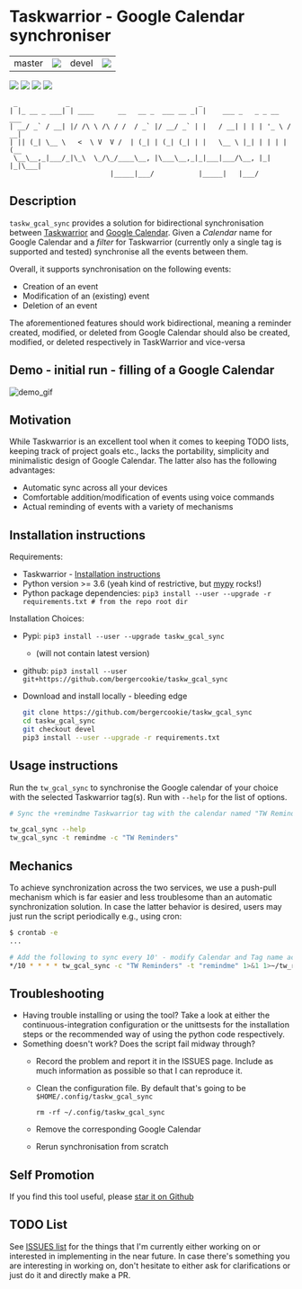 # Taskwarrior - Google Calendar synchroniser

<table>
  <td>master</td>
  <td>
    <a href="https://travis-ci.com/bergercookie/taskw_gcal_sync" alt="master">
    <img src="https://travis-ci.com/bergercookie/taskw_gcal_sync.svg?branch=master" /></a>
  </td>
  <td>devel</td>
  <td>
    <a href="https://travis-ci.com/bergercookie/taskw_gcal_sync" alt="devel">
    <img src="https://travis-ci.com/bergercookie/taskw_gcal_sync.svg?branch=devel" /></a>
  </td>
</table>

<a href="https://www.codacy.com/app/bergercookie/taskw_gcal_sync" alt="Quality - devel">
<img src="https://api.codacy.com/project/badge/Grade/57206a822c41420bb5792b2cb70f06b5"/></a>
<a href="https://www.codacy.com/app/bergercookie/taskw_gcal_sync">
<img src="https://api.codacy.com/project/badge/Coverage/57206a822c41420bb5792b2cb70f06b5"/></a>
<a href=https://github.com/bergercookie/taskw_gcal_sync/blob/devel/LICENSE" alt="LICENCE">
<img src="https://img.shields.io/github/license/bergercookie/taskw_gcal_sync.svg" /></a>
<a href="https://pypi.org/project/taskw-gcal-sync/" alt="pypi">
<img src="https://img.shields.io/pypi/pyversions/taskw_gcal_sync.svg" /></a>

```
 _            _                                _
| |_ __ _ ___| | ____      __   __ _  ___ __ _| |    ___ _   _ _ __   ___
| __/ _` / __| |/ /\ \ /\ / /  / _` |/ __/ _` | |   / __| | | | '_ \ / __|
| || (_| \__ \   <  \ V  V /  | (_| | (_| (_| | |   \__ \ |_| | | | | (__
 \__\__,_|___/_|\_\  \_/\_/____\__, |\___\__,_|_|___|___/\__, |_| |_|\___|
                         |_____|___/           |_____|   |___/
```

## Description

`taskw_gcal_sync` provides a solution for bidirectional synchronisation between
[Taskwarrior](https://taskwarrior.org) and [Google
Calendar](https://calendar.google.com). Given a *Calendar* name for Google
Calendar and a *filter* for Taskwarrior (currently only a single tag is
supported and tested) synchronise all the events between them.

Overall, it supports synchronisation on the following events:

- Creation of an event
- Modification of an (existing) event
- Deletion of an event

The aforementioned features should work bidirectional, meaning a reminder
created, modified, or deleted from Google Calendar should also be created,
modified, or deleted respectively in TaskWarrior and vice-versa

## Demo - initial run - filling of a Google Calendar

![demo_gif](https://github.com/bergercookie/taskw_gcal_sync/blob/master/misc/demo.gif)

## Motivation

While Taskwarrior is an excellent tool when it comes to keeping TODO lists,
keeping track of project goals etc., lacks the portability, simplicity and
minimalistic design of Google Calendar. The latter also has the following
advantages:

- Automatic sync across all your devices
- Comfortable addition/modification of events using voice commands
- Actual reminding of events with a variety of mechanisms

## Installation instructions

Requirements:

- Taskwarrior - [Installation instructions](https://taskwarrior.org/download/)
- Python version >= 3.6 (yeah kind of restrictive, but
  [mypy](http://mypy-lang.org/) rocks!)
- Python package dependencies:  `pip3 install --user --upgrade -r requirements.txt # from the repo root dir`

Installation Choices:

- Pypi: `pip3 install --user --upgrade taskw_gcal_sync`
  + (will not contain latest version)
- github: `pip3 install --user git+https://github.com/bergercookie/taskw_gcal_sync`
- Download and install locally - bleeding edge

    ```sh
    git clone https://github.com/bergercookie/taskw_gcal_sync
    cd taskw_gcal_sync
    git checkout devel
    pip3 install --user --upgrade -r requirements.txt
    ```

## Usage instructions

Run the `tw_gcal_sync` to synchronise the Google calendar of your choice with
the selected Taskwarrior tag(s). Run with `--help` for the list of options.

```sh
# Sync the +remindme Taskwarrior tag with the calendar named "TW Reminders"

tw_gcal_sync --help
tw_gcal_sync -t remindme -c "TW Reminders"
```

## Mechanics

To achieve synchronization across the two services, we use a push-pull mechanism
which is far easier and less troublesome than an automatic synchronization
solution. In case the latter behavior is desired, users may just run the
script periodically e.g., using cron:

```sh
$ crontab -e
...

# Add the following to sync every 10' - modify Calendar and Tag name accordingly
*/10 * * * * tw_gcal_sync -c "TW Reminders" -t "remindme" 1>&1 1>~/tw_reminders_latest.log

```


## Troubleshooting

* Having trouble installing or using the tool? Take a look at either the
    continuous-integration configuration or the unittsests for the installation
    steps or the recommended way of using the python code respectively.
* Something doesn't work? Does the script fail midway through?
  * Record the problem and report it in the ISSUES page. Include as much
      information as possible so that I can reproduce it.
  * Clean the configuration file. By default that's going to be
      `$HOME/.config/taskw_gcal_sync`

      `rm -rf ~/.config/taskw_gcal_sync`
  * Remove the corresponding Google Calendar
  * Rerun synchronisation from scratch

## Self Promotion

If you find this tool useful, please [star it on
Github](https://github.com/bergercookie/taskw_gcal_sync)

## TODO List

See [ISSUES list](https://github.com/bergercookie/taskw_gcal_sync/issues) for
the things that I'm currently either working on or interested in implementing in
the near future. In case there's something you are interesting in working on,
don't hesitate to either ask for clarifications or just do it and directly make
a PR.
